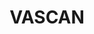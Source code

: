 ---
layout: heroImage
sideNavigation: sidenav.vascan
#composition:
#  - type: heroImage
lang-ref: name-search
lang: en
title: <span class="red">VASCAN</span>
description: <span class="red">Search names in the Database of Vascular Plants of Canada</span>
background: /assets/images/Wordle_Vascan.png
#imageLicense:
height: 70vh
overlayColor: "#757575"
#overlay_filter: 0.9
hasTextShadow: true
---